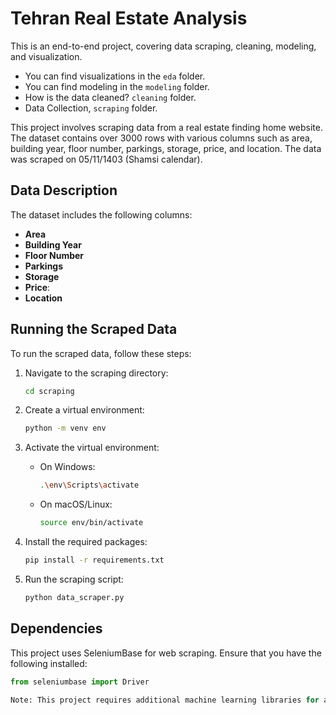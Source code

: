 # Tehran Real Estate Analysis

This is an end-to-end project, covering data scraping, cleaning, modeling, and visualization.
- You can find visualizations in the `eda` folder.
- You can find modeling in the `modeling` folder.
- How is the data cleaned? `cleaning` folder.
- Data Collection, `scraping` folder.

This project involves scraping data from a real estate finding home website. The dataset contains over 3000 rows with various columns such as area, building year, floor number, parkings, storage, price, and location. The data was scraped on 05/11/1403 (Shamsi calendar).

## Data Description

The dataset includes the following columns:
- **Area**
- **Building Year**
- **Floor Number**
- **Parkings** 
- **Storage** 
- **Price**:
- **Location**

## Running the Scraped Data

To run the scraped data, follow these steps:

1. Navigate to the scraping directory:
    ```bash
    cd scraping
    ```

2. Create a virtual environment:
    ```bash
    python -m venv env
    ```

3. Activate the virtual environment:
    - On Windows:
        ```bash
        .\env\Scripts\activate
        ```
    - On macOS/Linux:
        ```bash
        source env/bin/activate
        ```

4. Install the required packages:
    ```bash
    pip install -r requirements.txt
    ```

5. Run the scraping script:
    ```bash
    python data_scraper.py
    ```

## Dependencies

This project uses SeleniumBase for web scraping. Ensure that you have the following installed:

```python
from seleniumbase import Driver

Note: This project requires additional machine learning libraries for analysis and visualization.
